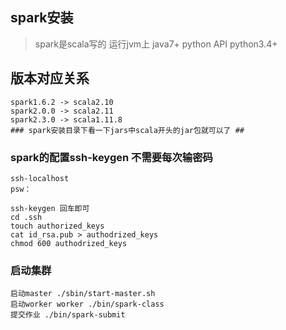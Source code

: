 ## spark安装
> spark是scala写的 运行jvm上 java7+
> python API python3.4+
## 版本对应关系
    spark1.6.2 -> scala2.10
    spark2.0.0 -> scala2.11
    spark2.3.0 -> scala1.11.8
    ### spark安装目录下看一下jars中scala开头的jar包就可以了 ##


### spark的配置ssh-keygen 不需要每次输密码
    ssh-localhost 
    psw：
    
    ssh-keygen 回车即可 
    cd .ssh 
    touch authorized_keys
    cat id_rsa.pub > authodrized_keys 
    chmod 600 authodrized_keys 
    
### 启动集群
    启动master ./sbin/start-master.sh
    启动worker worker ./bin/spark-class
    提交作业 ./bin/spark-submit
    


    